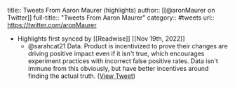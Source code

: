 title:: Tweets From Aaron Maurer (highlights)
author:: [[@aronMaurer on Twitter]]
full-title:: "Tweets From Aaron Maurer"
category:: #tweets
url:: https://twitter.com/aronMaurer

- Highlights first synced by [[Readwise]] [[Nov 19th, 2022]]
	- @sarahcat21 Data. Product is incentivized to prove their changes are driving positive impact even if it isn't true, which encourages experiment practices with incorrect false positive rates. Data isn't immune from this obviously, but have better incentives around finding the actual truth. ([View Tweet](https://twitter.com/aronMaurer/status/1451223007209328648))